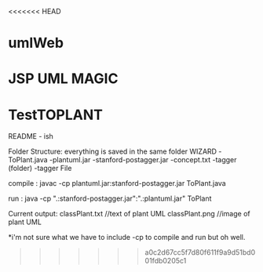 <<<<<<< HEAD
# umlWeb
JSP UML MAGIC
=======
# TestTOPLANT
README - ish

Folder Structure: everything is saved in the same folder
WIZARD
  -ToPlant.java
  -plantuml.jar
  -stanford-postagger.jar
  -concept.txt
  -tagger (folder)
	-tagger File


compile : 
	javac -cp plantuml.jar:stanford-postagger.jar ToPlant.java

run	: 
	java -cp ".:stanford-postagger.jar":".:plantuml.jar" ToPlant


Current output:
	classPlant.txt  //text of plant UML
	classPlant.png  //image of plant UML





*i'm not sure what we have to include -cp to compile and run but oh well.
>>>>>>> a0c2d67cc5f7d80f611f9a9d51bd001fdb0205c1
